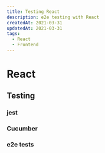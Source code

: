 ```yaml
---
title: Testing React
description: e2e testing with React
createdAt: 2021-03-31
updatedAt: 2021-03-31
tags:
  - React
  - Frontend
---
```

# React

## Testing

### jest


### Cucumber


### e2e tests


